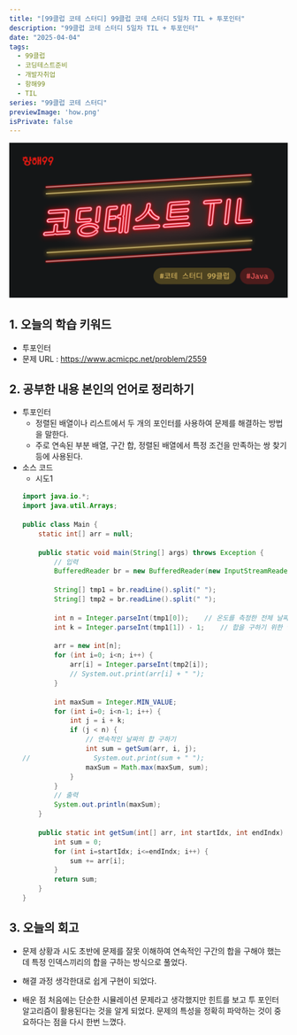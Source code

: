 ```yaml
---
title: "[99클럽 코테 스터디] 99클럽 코테 스터디 5일차 TIL + 투포인터"
description: "99클럽 코테 스터디 5일차 TIL + 투포인터"
date: "2025-04-04"
tags:
  - 99클럽
  - 코딩테스트준비
  - 개발자취업
  - 항해99
  - TIL
series: "99클럽 코테 스터디"
previewImage: 'how.png'
isPrivate: false
---
```


![99클럽 코테 스터디](/images/99_java.png)

## 1. 오늘의 학습 키워드
+ 투포인터
+ 문제 URL : https://www.acmicpc.net/problem/2559

## 2. 공부한 내용 본인의 언어로 정리하기
+ 투포인터 
    + 정렬된 배열이나 리스트에서 두 개의 포인터를 사용하여 문제를 해결하는 방법을 말한다.
    + 주로 연속된 부분 배열, 구간 합, 정렬된 배열에서 특정 조건을 만족하는 쌍 찾기 등에 사용된다.
+ 소스 코드
    + 시도1
    ````java
    import java.io.*;
    import java.util.Arrays;

    public class Main {
        static int[] arr = null;

        public static void main(String[] args) throws Exception {
            // 입력
            BufferedReader br = new BufferedReader(new InputStreamReader(System.in));

            String[] tmp1 = br.readLine().split(" ");
            String[] tmp2 = br.readLine().split(" ");

            int n = Integer.parseInt(tmp1[0]);    // 온도를 측정한 전체 날짜의 수
            int k = Integer.parseInt(tmp1[1]) - 1;    // 합을 구하기 위한 연속적인 날짜의 수(자기 자신도 포함되어서 -1)

            arr = new int[n];
            for (int i=0; i<n; i++) {
                arr[i] = Integer.parseInt(tmp2[i]);
                // System.out.print(arr[i] + " ");
            }

            int maxSum = Integer.MIN_VALUE;
            for (int i=0; i<n-1; i++) {
                int j = i + k;
                if (j < n) {
                    // 연속적인 날짜의 합 구하기
                    int sum = getSum(arr, i, j);
    //                System.out.print(sum + " ");
                    maxSum = Math.max(maxSum, sum);
                }
            }
            // 출력
            System.out.println(maxSum);
        }

        public static int getSum(int[] arr, int startIdx, int endIndx) {
            int sum = 0;
            for (int i=startIdx; i<=endIndx; i++) {
                sum += arr[i];
            }
            return sum;
        }
    }
    ````

## 3. 오늘의 회고
+ 문제 상황과 시도
초반에 문제를 잘못 이해하여 연속적인 구간의 합을 구해야 했는데 특정 인덱스끼리의 합을 구하는 방식으로 풀었다.

+ 해결 과정
생각한대로 쉽게 구현이 되었다.

+ 배운 점
처음에는 단순한 시뮬레이션 문제라고 생각했지만 힌트를 보고 투 포인터 알고리즘이 활용된다는 것을 알게 되었다. 
문제의 특성을 정확히 파악하는 것이 중요하다는 점을 다시 한번 느꼈다.
